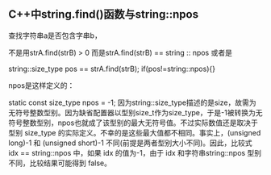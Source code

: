 ## C++中string.find()函数与string::npos

查找字符串a是否包含字串b，

不是用strA.find(strB) > 0 而是strA.find(strB) == string :: npos 或者是

string::size_type pos == strA.find(strB); if(pos!=string::npos){}

npos是这样定义的：

static const size_type npos = -1; 因为string::size_type描述的是size，故需为无符号整数型别。因为缺省配置器以型别size_t作为size_type，于是-1被转换为无符号整数型别，npos也就成了该型别的最大无符号值。不过实际数值还是取决于型别 size_type 的实际定义。不幸的是这些最大值都不相同。事实上，(unsigned long)-1 和 (unsigned short)-1 不同(前提是两者型别大小不同)。因此，比较式 idx == string::npos 中，如果 idx 的值为-1，由于 idx 和字符串string::npos 型别不同，比较结果可能得到 false。